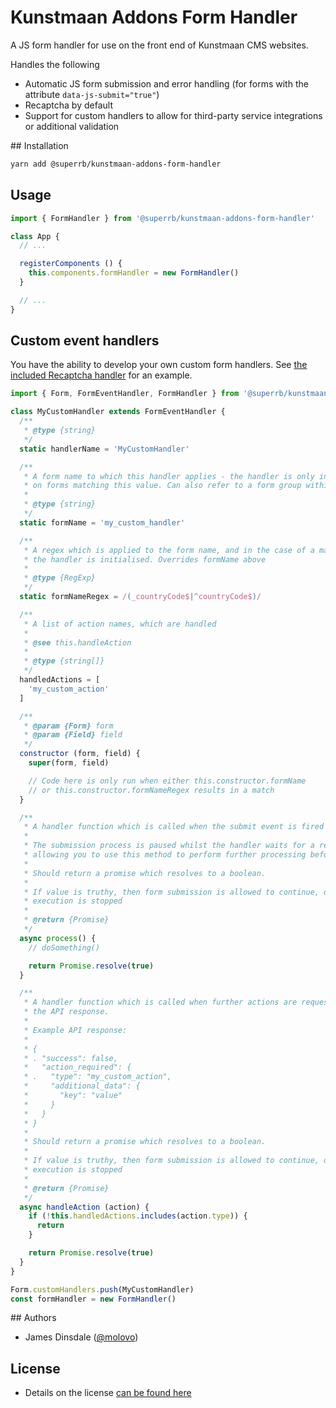# Kunstmaan Addons Form Handler

A JS form handler for use on the front end of Kunstmaan CMS websites.

Handles the following
* Automatic JS form submission and error handling (for forms with the attribute `data-js-submit="true"`)
* Recaptcha by default
* Support for custom handlers to allow for third-party service integrations or additional validation

## Installation

```sh
yarn add @superrb/kunstmaan-addons-form-handler
```

## Usage

```js
import { FormHandler } from '@superrb/kunstmaan-addons-form-handler'

class App {
  // ...

  registerComponents () {
    this.components.formHandler = new FormHandler()
  }

  // ...
}
```

## Custom event handlers

You have the ability to develop your own custom form handlers. See [the included Recaptcha handler](https://gitlab.superrb.com/kuma/kunstmaan-addons-form-handler/-/blob/master/src/handlers/recaptcha-handler.js) for an example.

```js
import { Form, FormEventHandler, FormHandler } from '@superrb/kunstmaan-addons-form-handler'

class MyCustomHandler extends FormEventHandler {
  /**
   * @type {string}
   */
  static handlerName = 'MyCustomHandler'

  /**
   * A form name to which this handler applies - the handler is only initialised
   * on forms matching this value. Can also refer to a form group within a form
   *
   * @type {string}
   */
  static formName = 'my_custom_handler'

  /**
   * A regex which is applied to the form name, and in the case of a match,
   * the handler is initialised. Overrides formName above
   *
   * @type {RegExp}
   */
  static formNameRegex = /(_countryCode$|^countryCode$)/

  /**
   * A list of action names, which are handled
   *
   * @see this.handleAction
   *
   * @type {string[]}
   */
  handledActions = [
    'my_custom_action'
  ]

  /**
   * @param {Form} form
   * @param {Field} field
   */
  constructor (form, field) {
    super(form, field)

    // Code here is only run when either this.constructor.formName
    // or this.constructor.formNameRegex results in a match
  }

  /**
   * A handler function which is called when the submit event is fired on the form.
   *
   * The submission process is paused whilst the handler waits for a result,
   * allowing you to use this method to perform further processing before continuing
   *
   * Should return a promise which resolves to a boolean.
   *
   * If value is truthy, then form submission is allowed to continue, otherwise
   * execution is stopped
   *
   * @return {Promise}
   */
  async process() {
    // doSomething()

    return Promise.resolve(true)
  }

  /**
   * A handler function which is called when further actions are requested via
   * the API response.
   *
   * Example API response:
   *
   * {
   * . "success": false,
   *   "action_required": {
   * .   "type": "my_custom_action",
   *     "additional_data": {
   *       "key": "value"
   *     }
   *   }
   * }
   *
   * Should return a promise which resolves to a boolean.
   *
   * If value is truthy, then form submission is allowed to continue, otherwise
   * execution is stopped
   *
   * @return {Promise}
   */
  async handleAction (action) {
    if (!this.handledActions.includes(action.type)) {
      return
    }

    return Promise.resolve(true)
  }
}

Form.customHandlers.push(MyCustomHandler)
const formHandler = new FormHandler()
```

## Authors

- James Dinsdale ([@molovo](https://github.com/molovo))

## License

- Details on the license [can be found here](LICENSE.md)
